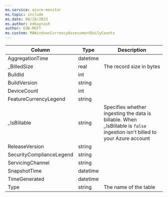 ```yaml
---
ms.service: azure-monitor
ms.topic: include
ms.date: 08/28/2023
ms.author: edbaynash
author: EdB-MSFT
ms.custom: MAWindowsCurrencyAssessmentDailyCounts
---
```



| Column | Type | Description |
|---|---|---|
| AggregationTime | datetime |   |
| _BilledSize | real | The record size in bytes |
| BuildId | int |   |
| BuildVersion | string |   |
| DeviceCount | int |   |
| FeatureCurrencyLegend | string |   |
| _IsBillable | string | Specifies whether ingesting the data is billable. When _IsBillable is `false` ingestion isn't billed to your Azure account |
| ReleaseVersion | string |   |
| SecurityComplianceLegend | string |   |
| ServicingChannel | string |   |
| SnapshotTime | datetime |   |
| TimeGenerated | datetime |   |
| Type | string | The name of the table |
